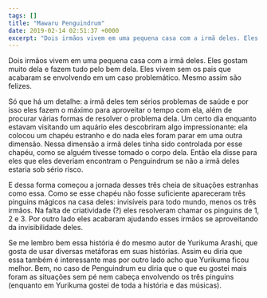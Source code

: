 ```yaml
---
tags: []
title: "Mawaru Penguindrum"
date: 2019-02-14 02:51:37 +0000
excerpt: "Dois irmãos vivem em uma pequena casa com a irmã deles. Eles gostam muito dela e fazem tudo pelo bem dela. Eles vivem sem os pais que..."
---
```


Dois irmãos vivem em uma pequena casa com a irmã deles. Eles gostam muito dela e fazem tudo pelo bem dela. Eles vivem sem os pais que acabaram se envolvendo em um caso problemático. Mesmo assim são felizes.

Só que há um detalhe: a irmã deles tem sérios problemas de saúde e por isso eles fazem o máximo para aproveitar o tempo com ela, além de procurar várias formas de resolver o problema dela. Um certo dia enquanto estavam visitando um aquário eles descobriram algo impressionante: ela colocou um chapéu estranho e do nada eles foram parar em uma outra dimensão. Nessa dimensão a irmã deles tinha sido controlada por esse chapéu, como se alguém tivesse tomado o corpo dela. Então ela disse para eles que eles deveriam encontram o Penguindrum se não a irmã deles estaria sob sério risco.

E dessa forma começou a jornada desses três cheia de situações estranhas como essa. Como se esse chapéu não fosse suficiente apareceram três pinguins mágicos na casa deles: invisíveis para todo mundo, menos os três irmãos. Na falta de criatividade (?) eles resolveram chamar os pinguins de 1, 2 e 3. Por outro lado eles acabaram ajudando esses irmãos se aproveitando da invisibilidade deles.

Se me lembro bem essa história é do mesmo autor de Yurikuma Arashi, que gosta de usar diversas metáforas em suas histórias. Assim eu diria que essa também é interessante mas por outro lado acho que Yurikuma ficou melhor. Bem, no caso de Penguindrum eu diria que o que eu gostei mais foram as situações sem pé nem cabeça envolvendo os três pinguins (enquanto em Yurikuma gostei de toda a história e das músicas).
